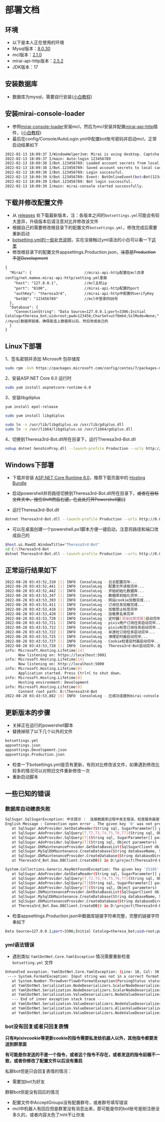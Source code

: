 # 部署文档

## 环境
- 以下是本人正在使用的环境
- Mysql版本：[8.0.30](https://dev.mysql.com/downloads/mysql)
- mcl版本：[2.1.0](https://github.com/iTXTech/mirai-console-loader/releases/tag/v2.1.0)
- mirai-api-http版本：[2.5.2](https://github.com/project-mirai/mirai-api-http/releases/tag/v2.5.2)
- JDK版本：17

## 安装数据库
- 数据库为mysql，需要自行安装([小白教程](https://github.com/GardenHamster/Theresa3rd-Bot/blob/main/MysqlInstall.md))

## 安装mirai-console-loader
- 参照[mirai-console-loader](https://github.com/iTXTech/mirai-console-loader)安装mcl，然后为mcl安装并配置[mirai-api-http](https://github.com/project-mirai/mirai-api-http)插件，([小白教程](https://github.com/GardenHamster/Theresa3rd-Bot/blob/main/MiraiInstall.md))
- 最后在config/Console/AutoLogin.yml中配置bot账号密码并启动mcl，正常启动结果如下
```bash
2022-02-13 18:09:37 I/WindowHelperJvm: Mirai is using desktop. Captcha will be thrown by window popup. You can add `mirai.no-desktop` to JVM properties (-Dmirai.no-desktop) to disable it.
2022-02-13 18:09:37 I/main: Auto-login 123456789
2022-02-13 18:09:38 I/Bot.123456789: Loaded account secrets from local cache.
2022-02-13 18:09:38 I/Bot.123456789: Saved account secrets to local cache for fast login.
2022-02-13 18:09:38 I/Bot.123456789: Login successful.
2022-02-13 18:09:39 V/Bot.123456789: Event: BotOnlineEvent(bot=Bot(123456789))
2022-02-13 18:09:39 I/Bot.123456789: Bot login successful.
2022-02-13 18:09:39 I/main: mirai-console started successfully.
```

## 下载并修改配置文件
- 从 [releases](https://github.com/GardenHamster/Theresa3rd-Bot/releases) 处下载最新版本，注：各版本之间的`botsettings.yml`可能会有较大差异，升级版本后请注意对比并修改该文件
- 根据自己的需要修改根目录下的配置文件`botsettings.yml`，修改完成后需要重新启动
- [botsetting.yml的一些补充说明](https://github.com/GardenHamster/Theresa3rd-Bot/blob/main/botsetting.md)，实在没接触过yml语法的小白可以看一下[这里](https://github.com/GardenHamster/Theresa3rd-Bot/blob/main/ymlconfig.md)
- 修改根目录下的配置文件appsettings.Production.json，~~注意是Production不是Development~~
```json5
{
  "Mirai": {                        //mirai-api-http配置在mcl目录config/net.mamoe.mirai-api-http/setting.yml里面
    "host": "127.0.0.1",            //mcl主机ip
    "port": "8100",                 //mirai-api-http配置的port
    "authKey": "theresa3rd",        //mirai-api-http中配置的verifyKey
    "botQQ": "123456789"            //mcl中登录的QQ号
  },
  "Database": {
    "ConnectionString": "Data Source=127.0.0.1;port=3306;Initial Catalog=theresa_bot;uid=root;pwd=123456;CharSet=utf8mb4;SslMode=None;"    //mysql数据库链接，确保能连上数据库以后，然后改成自己的
  }
}

```

## Linux下部署
1、签名密钥并添加 Microsoft 包存储库
```bash
sudo rpm -Uvh https://packages.microsoft.com/config/centos/7/packages-microsoft-prod.rpm
```
2、安装ASP.NET Core 6.0 运行时
```bash
sudo yum install aspnetcore-runtime-6.0
```
3、安装libgdiplus
```bash
yum install epel-release
```
```bash
sudo yum install libgdiplus
```
```bash
sudo ln -s /usr/lib/libgdiplus.so /usr/lib/gdiplus.dll
sudo ln -s /usr/lib64/libgdiplus.so /usr/lib64/gdiplus.dll
```
4、切换到Theresa3rd-Bot.dll所在目录下，运行Theresa3rd-Bot.dll
```bash
nohup dotnet GenshinPray.dll --launch-profile Production --urls http://0.0.0.0:8088
```

## Windows下部署
- 下载并安装 [ASP.NET Core Runtime 6.0](https://dotnet.microsoft.com/en-us/download/dotnet/6.0)，推荐下载页面中的 [Hosting Bundle](https://dotnet.microsoft.com/en-us/download/dotnet/thank-you/runtime-aspnetcore-6.0.8-windows-hosting-bundle-installer)
- 启动powershell并将路径切换到Theresa3rd-Bot.dll所在目录下，~~或者在目标文件夹中，按住Shift然后右键，在此处打开Powershell窗口~~

- 运行Theresa3rd-Bot.dll
```bash
dotnet Theresa3rd-Bot.dll --launch-profile Production --urls http://0.0.0.0:8088
```

- 可以在桌面创建一个powershell.ps1脚本方便一键启动，注意将路径和端口改成自己的
```bash
$host.ui.RawUI.WindowTitle="Theresa3rd-Bot"
cd C:\Theresa3rd-Bot
dotnet Theresa3rd-Bot.dll --launch-profile Production --urls http://0.0.0.0:8088
```

## 正常运行结果如下
```bash
2022-08-28 03:43:52,310 [1] INFO  ConsoleLog - 日志配置完毕...
2022-08-28 03:43:52,441 [1] INFO  ConsoleLog - 配置文件读取完毕...
2022-08-28 03:43:52,442 [1] INFO  ConsoleLog - 开始初始化数据库...
2022-08-28 03:43:53,347 [1] INFO  ConsoleLog - 数据库初始化完毕...
2022-08-28 03:43:53,393 [1] INFO  ConsoleLog - 网站cookie加载完成...
2022-08-28 03:43:53,411 [1] INFO  ConsoleLog - 订阅任务加载完成...
2022-08-28 03:43:53,418 [1] INFO  ConsoleLog - 加载禁止标签完毕
2022-08-28 03:43:53,420 [1] INFO  ConsoleLog - 加载黑名单完毕
2022-08-28 03:43:53,720 [1] INFO  ConsoleLog - 定时器[深渊结算提醒]启动完毕...
2022-08-28 03:43:53,721 [1] INFO  ConsoleLog - pixiv用户订阅任务启动完毕...
2022-08-28 03:43:53,722 [1] INFO  ConsoleLog - pixiv标签订阅任务启动完毕...
2022-08-28 03:43:53,722 [1] INFO  ConsoleLog - 米游社订阅任务启动完毕...
2022-08-28 03:43:53,725 [1] INFO  ConsoleLog - 清理定时器启动完毕...
2022-08-28 03:43:53,727 [1] INFO  ConsoleLog - Cookie检查定时器启动完毕...
2022-08-28 03:43:53,728 [1] INFO  ConsoleLog - Theresa3rd-Bot启动完毕，版本：v0.7.1
info: Microsoft.Hosting.Lifetime[14]
      Now listening on: https://localhost:5001
info: Microsoft.Hosting.Lifetime[14]
      Now listening on: http://localhost:5000
info: Microsoft.Hosting.Lifetime[0]
      Application started. Press Ctrl+C to shut down.
info: Microsoft.Hosting.Lifetime[0]
      Hosting environment: Development
info: Microsoft.Hosting.Lifetime[0]
      Content root path: D:\Theresa3rd-Bot
2022-08-28 03:43:53,882 [8] INFO  ConsoleLog - 已成功连接到mirai-console...
```

## 更新版本的步骤
- 关掉正在运行的powershell脚本
- 替换掉除了以下几个以外的文件
```bash
botsettings.yml
appsettings.json
appsettings.Development.json
appsettings.Production.json
```
- 检查一下botsettings.yml是否有更新，有则对比修改该文件，如果遇到修改比较多的情况可以对照旧文件重新修改一次
- 重新启动脚本

## 一些已知的错误
### 数据库自动建表失败
```bash
SqlSugar.SqlSugarException: 中文提示 :  连接数据库过程中发生错误，检查服务器是否正常连接字符串是否正确，实在找不到原因请先Google错误信息：The given key '0' was not present in the dictionary..
English Message : Connection open error . The given key '0' was not present in the dictionary.
   at SqlSugar.AdoProvider.GetDataReader(String sql, SugarParameter[] parameters)
   at SqlSugar.AdoProvider.SqlQuery[T,T2,T3,T4,T5,T6,T7](String sql, Object parameters)
   at SqlSugar.AdoProvider.SqlQuery[T](String sql, SugarParameter[] parameters)
   at SqlSugar.AdoProvider.SqlQuery[T](String sql, Object parameters)
   at SqlSugar.DbMaintenanceProvider.GetDataBaseList(SqlSugarClient db)
   at SqlSugar.MySqlDbMaintenance.CreateDatabase(String databaseName, String databaseDirectory)
   at SqlSugar.DbMaintenanceProvider.CreateDatabase(String databaseDirectory)
   at Theresa3rd_Bot.Dao.DBClient.CreateDB() in D:\project\Theresa3rd-Bot\Theresa3rd-Bot\Dao\DBClient.cs:line 17
```
```bash
System.Collections.Generic.KeyNotFoundException: The given key '25185' was not present in the dictionary.
   at SqlSugar.AdoProvider.GetDataReader(String sql, SugarParameter[] parameters)
   at SqlSugar.AdoProvider.SqlQuery[T,T2,T3,T4,T5,T6,T7](String sql, Object parameters)
   at SqlSugar.AdoProvider.SqlQuery[T](String sql, SugarParameter[] parameters)
   at SqlSugar.AdoProvider.SqlQuery[T](String sql, Object parameters)
   at SqlSugar.DbMaintenanceProvider.GetDataBaseList(SqlSugarClient db)
   at SqlSugar.MySqlDbMaintenance.CreateDatabase(String databaseName, String databaseDirectory)
   at SqlSugar.DbMaintenanceProvider.CreateDatabase(String databaseDirectory)
   at Theresa3rd_Bot.Dao.DBClient.CreateDB() in D:\project\Theresa3rd-Bot\Theresa3rd-Bot\Dao\DBClient.cs:line 17
```
- 检查appsettings.Production.json中数据库链接字符串完整，完整的链接字符串如下
```bash
Data Source=127.0.0.1;port=3306;Initial Catalog=theresa_bot;uid=root;pwd=123456;CharSet=utf8mb4;SslMode=None;
```

### yml语法错误
- 遇到类似 `YamlDotNet.Core.YamlException` 情况需要重新检查 `botsetting.yml` 文件
```bash
Unhandled exception. YamlDotNet.Core.YamlException: (Line: 18, Col: 30, Idx: 1361) - (Line: 18, Col: 49, Idx: 1380): Exception during deserialization
 ---> System.FormatException: Input string was not in a correct format.
   at System.Number.ThrowOverflowOrFormatException(ParsingStatus status, TypeCode type)
   at YamlDotNet.Serialization.NodeDeserializers.ScalarNodeDeserializer.DeserializeIntegerHelper(TypeCode typeCode, String value)
   at YamlDotNet.Serialization.NodeDeserializers.ScalarNodeDeserializer.YamlDotNet.Serialization.INodeDeserializer.Deserialize(IParser parser, Type expectedType, Func`3 nestedObjectDeserializer, Object& value)
   at YamlDotNet.Serialization.ValueDeserializers.NodeValueDeserializer.DeserializeValue(IParser parser, Type expectedType, SerializerState state, IValueDeserializer nestedObjectDeserializer)
   --- End of inner exception stack trace ---
   at YamlDotNet.Serialization.ValueDeserializers.NodeValueDeserializer.DeserializeValue(IParser parser, Type expectedType, SerializerState state, IValueDeserializer nestedObjectDeserializer)
   at YamlDotNet.Serialization.ValueDeserializers.AliasValueDeserializer.DeserializeValue(IParser parser, Type expectedType, SerializerState state, IValueDeserializer nestedObjectDeserializer)
   at YamlDotNet.Serialization.ValueDeserializers.NodeValueDeserializer.<>c__DisplayClass3_0.<DeserializeValue>b__0(IParser r, Type t)
```

### bot没有回复或者只回复表情
**只有#pixivcookie等更新cookie的指令需要私发给机器人以外，其他指令都要发送到群里面**

**有可能是你发送的不是一个指令，或者这个指令不存在，或者发送的指令前缀不一致，或者你修改了配置文件以后没有重启**

私聊bot但是只会回复表情的情况：
- 需要加bot为好友

群聊bot但是没有回应的情况
- 配置文件中AcceptGroups没有配置群号，或者群号填写错误
- mcl中机器人有回应但是群里没有消息出来，那可能是你的bot账号是刚注册没多久的，或者内容太色了mht不让你发
